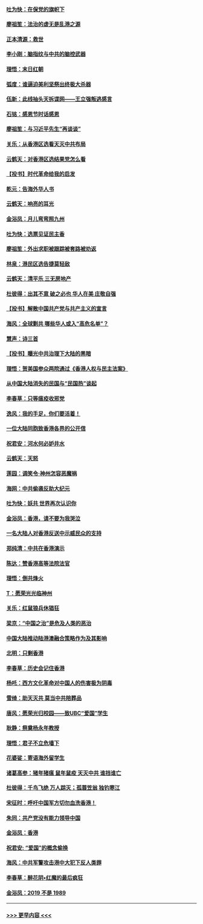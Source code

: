 #### [吐为快：在保党的旗帜下](../pages/nsc993/n11691188.md?t=11301911) 
#### [廖祖笙：法治的虚无是乱港之源](../pages/nsc993/n11690605.md?t=11301911) 
#### [正本清源：救世](../pages/nsc993/n11689134.md?t=11301911) 
#### [李小刚：脑指纹与中共的脑控武器](../pages/nsc993/n11688900.md?t=11301911) 
#### [理悟：末日红朝](../pages/nsc993/n11688829.md?t=11301911) 
#### [弧度：谁逼迫美利坚祭出终极大杀器](../pages/nsc993/n11688735.md?t=11301911) 
#### [伍新：此线抽头天拆谍网——王立强叛逃感言](../pages/nsc993/n11687981.md?t=11301911) 
#### [石铭：感恩节时话感恩](../pages/nsc993/n11687568.md?t=11301911) 
#### [廖祖笙：与习近平先生“再谈谈”](../pages/nsc993/n11687005.md?t=11301911) 
#### [关乐：从香港区选看天灭中共布局](../pages/nsc993/n11686647.md?t=11301911) 
#### [云鹤天：对香港区选结果党怎么看](../pages/nsc993/n11686216.md?t=11301911) 
#### [【投书】时代革命给我的启发](../pages/nsc993/n11684287.md?t=11301911) 
#### [乾元：告海外华人书](../pages/nsc993/n11684044.md?t=11301911) 
#### [云鹤天：响亮的耳光](../pages/nsc993/n11684254.md?t=11301911) 
#### [金浴凤：月儿弯弯照九州](../pages/nsc993/n11684231.md?t=11301911) 
#### [吐为快：选票见证民主香](../pages/nsc993/n11684206.md?t=11301911) 
#### [廖祖笙：外出求职被跟踪被套路被劝返](../pages/nsc993/n11683874.md?t=11301911) 
#### [林泉：港民区选告捷莫轻敌](../pages/nsc993/n11683930.md?t=11301911) 
#### [云鹤天：清平乐 三无房地产](../pages/nsc993/n11681521.md?t=11301911) 
#### [杜彼得：出其不意 破之必也 华人在美 庄敬自强](../pages/nsc993/n11679554.md?t=11301911) 
#### [【投书】解散中国共产党与共产主义的宣言](../pages/nsc993/n11679177.md?t=11301911) 
#### [海风：全球剿共 哪些华人或入“高危名单”？](../pages/nsc993/n11678617.md?t=11301911) 
#### [慧声：诗三首](../pages/nsc993/n11678848.md?t=11301911) 
#### [【投书】曝光中共治理下大陆的黑暗](../pages/nsc993/n11678674.md?t=11301911) 
#### [理悟：贺美国参众两院通过《香港人权与民主法案》](../pages/nsc993/n11678104.md?t=11301911) 
#### [从中国大陆消失的民国与“民国热”谈起](../pages/nsc993/n11678075.md?t=11301911) 
#### [李春草：只等瘟疫收邪党](../pages/nsc993/n11677308.md?t=11301911) 
#### [逸风：我的手足，你们要活着！](../pages/nsc993/n11676352.md?t=11301911) 
#### [一位大陆同胞致香港各界的公开信](../pages/nsc993/n11675761.md?t=11301911) 
#### [祝君安：河水何必妒井水](../pages/nsc993/n11675746.md?t=11301911) 
#### [云鹤天：天怒](../pages/nsc993/n11675718.md?t=11301911) 
#### [莲园：调笑令‧神州怎容恶魔祸](../pages/nsc993/n11675648.md?t=11301911) 
#### [海网：中共偷袭反助大纪元](../pages/nsc993/n11673515.md?t=11301911) 
#### [吐为快：妖共 世界再次认识你](../pages/nsc993/n11673506.md?t=11301911) 
#### [金浴凤：香港，请不要为我哭泣](../pages/nsc993/n11673248.md?t=11301911) 
#### [一名大陆人对香港反送中示威民众的支持](../pages/nsc993/n11672615.md?t=11301911) 
#### [郑纯清：中共在香港演示](../pages/nsc993/n11670539.md?t=11301911) 
#### [陈达：赞香港高等法院法官](../pages/nsc993/n11669542.md?t=11301911) 
#### [理悟：倒共烽火](../pages/nsc993/n11668844.md?t=11301911) 
#### [T：愿荣光光临神州](../pages/nsc993/n11668421.md?t=11301911) 
#### [关乐：红鼠狼兵休猖狂](../pages/nsc993/n11668378.md?t=11301911) 
#### [梁京：“中国之治”是危及人类的恶治](../pages/nsc993/n11668328.md?t=11301911) 
#### [中国大陆推动陆港澳融合策略作为及其影响](../pages/nsc993/n11668157.md?t=11301911) 
#### [北明：只剩香港](../pages/nsc993/n11668002.md?t=11301911) 
#### [李春草：历史会记住香港](../pages/nsc993/n11667927.md?t=11301911) 
#### [杨吒：西方文化革命对中国人的伤害极为阴毒](../pages/nsc993/n11664521.md?t=11301911) 
#### [雪绮：助天灭共 莫当中共陪葬品](../pages/nsc993/n11662650.md?t=11301911) 
#### [唐风：愿荣光归校园——致UBC“爱国”学生](../pages/nsc993/n11662194.md?t=11301911) 
#### [耿静：祭奠杨永年教授](../pages/nsc993/n11662514.md?t=11301911) 
#### [理悟：君子不立危墙下](../pages/nsc993/n11662172.md?t=11301911) 
#### [花婆娑：寄语海外留学生](../pages/nsc993/n11662121.md?t=11301911) 
#### [诸葛高参：猪年猪瘟 鼠年鼠疫 天灭中共 谁挡谁亡](../pages/nsc993/n11661980.md?t=11301911) 
#### [杜彼得：千鸟飞绝 万人踪灭；孤蓑笠翁 独钓寒江](../pages/nsc993/n11661170.md?t=11301911) 
#### [宋征时：呼吁中国军方切勿血洗香港！](../pages/nsc993/n11415318.md?t=11301911) 
#### [朱同：共产党没有能力领导中国](../pages/nsc993/n11660421.md?t=11301911) 
#### [金浴凤：香港](../pages/nsc993/n11660419.md?t=11301911) 
#### [祝君安: “爱国”的概念偷换](../pages/nsc993/n11659706.md?t=11301911) 
#### [海风：中共军警攻击港中大犯下反人类罪](../pages/nsc993/n11659632.md?t=11301911) 
#### [李春草：醉花阴•红魔的最后疯狂](../pages/nsc993/n11659287.md?t=11301911) 
#### [金浴凤：2019 不是 1989](../pages/nsc993/n11657663.md?t=11301911) 

----
#### [ >>> 更早内容 <<< ](../indexes/nsc993-earlier.md)
